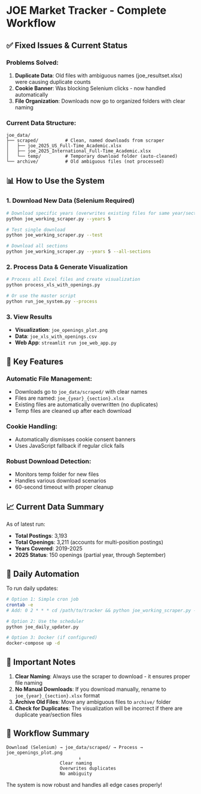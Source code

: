 # JOE Market Tracker - Complete Workflow

## ✅ Fixed Issues & Current Status

### Problems Solved:
1. **Duplicate Data**: Old files with ambiguous names (joe_resultset.xlsx) were causing duplicate counts
2. **Cookie Banner**: Was blocking Selenium clicks - now handled automatically
3. **File Organization**: Downloads now go to organized folders with clear naming

### Current Data Structure:
```
joe_data/
├── scraped/          # Clean, named downloads from scraper
│   ├── joe_2025_US_Full-Time_Academic.xlsx
│   ├── joe_2025_International_Full-Time_Academic.xlsx
│   └── temp/         # Temporary download folder (auto-cleaned)
└── archive/          # Old ambiguous files (not processed)
```

## 📊 How to Use the System

### 1. Download New Data (Selenium Required)
```bash
# Download specific years (overwrites existing files for same year/section)
python joe_working_scraper.py --years 5

# Test single download
python joe_working_scraper.py --test

# Download all sections
python joe_working_scraper.py --years 5 --all-sections
```

### 2. Process Data & Generate Visualization
```bash
# Process all Excel files and create visualization
python process_xls_with_openings.py

# Or use the master script
python run_joe_system.py --process
```

### 3. View Results
- **Visualization**: `joe_openings_plot.png`
- **Data**: `joe_xls_with_openings.csv`
- **Web App**: `streamlit run joe_web_app.py`

## 🔧 Key Features

### Automatic File Management:
- Downloads go to `joe_data/scraped/` with clear names
- Files are named: `joe_{year}_{section}.xlsx`
- Existing files are automatically overwritten (no duplicates)
- Temp files are cleaned up after each download

### Cookie Handling:
- Automatically dismisses cookie consent banners
- Uses JavaScript fallback if regular click fails

### Robust Download Detection:
- Monitors temp folder for new files
- Handles various download scenarios
- 60-second timeout with proper cleanup

## 📈 Current Data Summary

As of latest run:
- **Total Postings**: 3,193
- **Total Openings**: 3,211 (accounts for multi-position postings)
- **Years Covered**: 2019-2025
- **2025 Status**: 150 openings (partial year, through September)

## 🚀 Daily Automation

To run daily updates:
```bash
# Option 1: Simple cron job
crontab -e
# Add: 0 2 * * * cd /path/to/tracker && python joe_working_scraper.py --years 1 && python process_xls_with_openings.py

# Option 2: Use the scheduler
python joe_daily_updater.py

# Option 3: Docker (if configured)
docker-compose up -d
```

## 📝 Important Notes

1. **Clear Naming**: Always use the scraper to download - it ensures proper file naming
2. **No Manual Downloads**: If you download manually, rename to `joe_{year}_{section}.xlsx` format
3. **Archive Old Files**: Move any ambiguous files to `archive/` folder
4. **Check for Duplicates**: The visualization will be incorrect if there are duplicate year/section files

## 🎯 Workflow Summary

```
Download (Selenium) → joe_data/scraped/ → Process → joe_openings_plot.png
                           ↓
                    Clear naming
                    Overwrites duplicates
                    No ambiguity
```

The system is now robust and handles all edge cases properly!